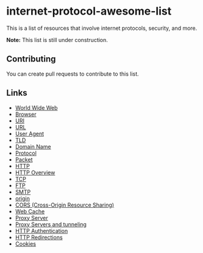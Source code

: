 # internet-protocol-awesome-list

This is a list of resources that involve internet protocols, security, and more.

**Note:** This list is still under construction.

## Contributing
You can create pull requests to contribute to this list.

## Links

- [World Wide Web](https://developer.mozilla.org/en-US/docs/Glossary/World_Wide_Web)
- [Browser](https://developer.mozilla.org/en-US/docs/Glossary/Browser)
- [URI](https://developer.mozilla.org/en-US/docs/Glossary/URI)
- [URL](https://developer.mozilla.org/en-US/docs/Glossary/URL)
- [User Agent](https://developer.mozilla.org/en-US/docs/Glossary/User_agent)
- [TLD](https://developer.mozilla.org/en-US/docs/Glossary/TLD)
- [Domain Name](https://developer.mozilla.org/en-US/docs/Glossary/Domain_name)
- [Protocol](https://developer.mozilla.org/en-US/docs/Glossary/Protocol)
- [Packet](https://developer.mozilla.org/en-US/docs/Glossary/Packet)
- [HTTP](https://developer.mozilla.org/en-US/docs/Glossary/HTTP)
- [HTTP Overview](https://developer.mozilla.org/en-US/docs/Web/HTTP/Overview)
- [TCP](https://developer.mozilla.org/en-US/docs/Glossary/TCP)
- [FTP](https://developer.mozilla.org/en-US/docs/Glossary/FTP)
- [SMTP](https://developer.mozilla.org/en-US/docs/Glossary/SMTP)
- [origin](https://developer.mozilla.org/en-US/docs/Glossary/Origin)
- [CORS (Cross-Origin Resource Sharing)](https://developer.mozilla.org/en-US/docs/Web/HTTP/CORS)
- [Web Cache](https://developer.mozilla.org/en-US/docs/Glossary/Cache)
- [Proxy Server](https://developer.mozilla.org/en-US/docs/Glossary/Proxy_server)
- [Proxy Servers and tunneling](https://developer.mozilla.org/en-US/docs/Web/HTTP/Proxy_servers_and_tunneling)
- [HTTP Authentication](https://developer.mozilla.org/en-US/docs/Web/HTTP/Authentication)
- [HTTP Redirections](https://developer.mozilla.org/en-US/docs/Web/HTTP/Redirections)
- [Cookies](https://developer.mozilla.org/en-US/docs/Web/HTTP/Cookies)